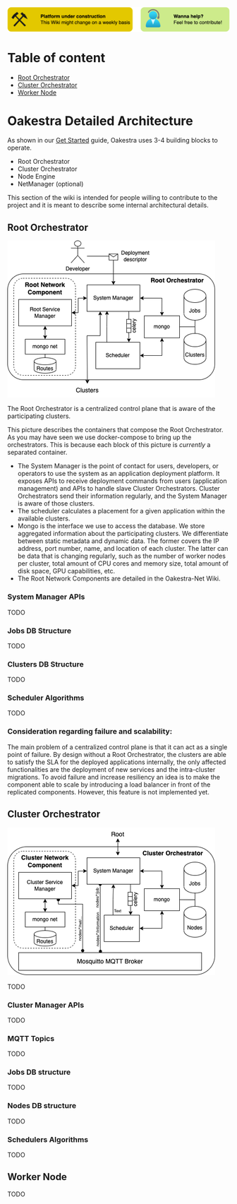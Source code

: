 ![](res/wiki-banner-help.png)

# Table of content

- [Root Orchestrator](#root-orchestrator)
- [Cluster Orchestrator](#cluster-orchestrator)
- [Worker Node](#worker-node)

# Oakestra Detailed Architecture

As shown in our [Get Started](get-started.md) guide, Oakestra uses 3-4 building blocks to operate. 

* Root Orchestrator
* Cluster Orchestrator
* Node Engine
* NetManager (optional)

This section of the wiki is intended for people willing to contribute to the project and it is meant to describe some internal architectural details. 

## Root Orchestrator

![](res/RootArch.png)

The Root Orchestrator is a centralized control plane that is aware of the participating clusters.

This picture describes the containers that compose the Root Orchestrator. As you may have seen we use docker-compose to bring up the orchestrators. This is because each block of this picture is *currently* a separated container. 

- The System Manager is the point of contact for users, developers, or operators to use the system as an application deployment platform. It exposes APIs to receive deployment commands from users (application management) and APIs to handle slave Cluster Orchestrators. Cluster Orchestrators send their information
regularly, and the System Manager is aware of those clusters.
- The scheduler calculates a placement for a given application within the available clusters.
-  Mongo is the interface we use to access the database. We store aggregated information about the participating clusters. We differentiate between static metadata and dynamic data. The former covers the IP address, port number, name, and location of each cluster. The latter can be data that is
changing regularly, such as the number of worker nodes per cluster, total amount of CPU cores and memory size, total amount of disk space, GPU capabilities, etc.
-  The Root Network Components are detailed in the Oakestra-Net Wiki. 


### System Manager APIs

TODO

### Jobs DB Structure

TODO

### Clusters DB Structure

TODO

### Scheduler Algorithms

TODO

### Consideration regarding failure and scalability:

The main problem of a centralized control plane is that it can act as a single point of failure. By design without a Root Orchestrator, the clusters are able to satisfy the SLA for the deployed applications internally, the only affected functionalities are the deployment of new services and the intra-cluster migrations. To avoid failure and increase resiliency an idea is to make the component able to scale by introducing a load balancer in front of the replicated components. However, this feature is not implemented yet.


## Cluster Orchestrator

![](res/ClusterArch.png)

TODO

### Cluster Manager APIs

TODO

### MQTT Topics

TODO

### Jobs DB structure

TODO

### Nodes DB structure

TODO

### Schedulers Algorithms

TODO

## Worker Node

TODO

